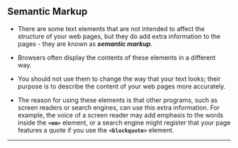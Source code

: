 ## Semantic Markup

- There are some text elements that are not intended to affect the structure of your web pages, but they do add extra information to the pages - they are known as ***semantic markup***.

- Browsers often display the contents of these elements in a different way.
- You should not use them to change the way that your text looks; their purpose is to describe the content of your web pages more accurately.

- The reason for using these elements is that other programs, such as screen readers or search engines, can use this extra information. For example, the voice of a screen reader may add emphasis to the words inside the **`<em>`** element, or a search engine might register that your page features a quote if you use the **`<blockquote>`** element.

---